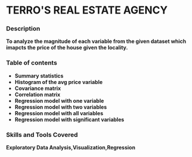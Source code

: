 # TERRO'S REAL ESTATE AGENCY
### Description
**To analyze the magnitude of each variable from the given dataset which imapcts the price of the house given the locality.**
### Table of contents
- **Summary statistics**
- **Histogram of the avg price  variable**
- **Covariance matrix**
- **Correlation matrix**
- **Regression model with one variable**
- **Regression model with two variables**
- **Regression model with all variables**
- **Regression model with significant variables**
### Skills and Tools Covered
 **Exploratory Data Analysis,Visualization,Regression**
